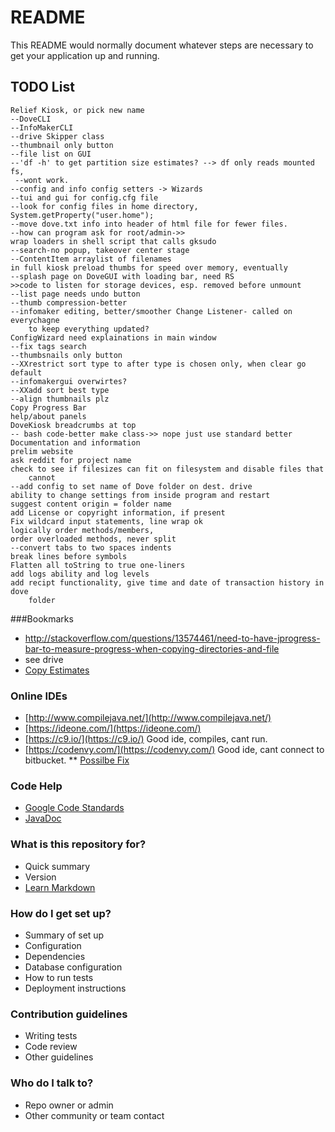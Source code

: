 # README #

This README would normally document whatever steps are necessary to get your application up and running.
## TODO List
    Relief Kiosk, or pick new name
    --DoveCLI
  	--InfoMakerCLI
 	--drive Skipper class
 	--thumbnail only button
 	--file list on GUI
 	--'df -h' to get partition size estimates? --> df only reads mounted fs, 
 	 --wont work.
 	--config and info config setters -> Wizards
 	--tui and gui for config.cfg file
 	--look for config files in home directory, System.getProperty("user.home");
 	--move dove.txt info into header of html file for fewer files.
 	--how can program ask for root/admin->> 
 	wrap loaders in shell script that calls gksudo
 	--search-no popup, takeover center stage
 	--ContentItem arraylist of filenames
 	in full kiosk preload thumbs for speed over memory, eventually
 	--splash page on DoveGUI with loading bar, need RS
 	>>code to listen for storage devices, esp. removed before unmount
 	--list page needs undo button
 	--thumb compression-better
 	--infomaker editing, better/smoother Change Listener- called on everychagne
 	 	to keep everything updated?
 	ConfigWizard need explainations in main window
 	--fix tags search
 	--thumbsnails only button
 	--XXrestrict sort type to after type is chosen only, when clear go default
 	--infomakergui overwirtes?
 	--XXadd sort best type
 	--align thumbnails plz
 	Copy Progress Bar
 	help/about panels
 	DoveKiosk breadcrumbs at top
 	-- bash code-better make class->> nope just use standard better
 	Documentation and information
 	prelim website
 	ask reddit for project name
 	check to see if filesizes can fit on filesystem and disable files that 
 		cannot
 	--add config to set name of Dove folder on dest. drive
 	ability to change settings from inside program and restart
 	suggest content origin = folder name
 	add License or copyright information, if present
 	Fix wildcard input statements, line wrap ok
 	logically order methods/members,
 	order overloaded methods, never split
 	--convert tabs to two spaces indents
 	break lines before symbols
 	Flatten all toString to true one-liners
 	add logs ability and log levels
 	add recipt functionality, give time and date of transaction history in dove
 	    folder

###Bookmarks
* http://stackoverflow.com/questions/13574461/need-to-have-jprogress-bar-to-measure-progress-when-copying-directories-and-file
* see drive
* [Copy Estimates](http://stackoverflow.com/questions/1152208/computing-estimated-times-of-file-copies-movements)
 	

### Online IDEs
* [http://www.compilejava.net/](http://www.compilejava.net/)
* [https://ideone.com/](https://ideone.com/)
* [https://c9.io/](https://c9.io/) Good ide, compiles, cant run.
* [https://codenvy.com/](https://codenvy.com/) Good ide, cant connect to bitbucket.
** [Possilbe Fix](http://docs.codenvy.com/user/tutorials/)
### Code Help
* [Google Code Standards](https://google-styleguide.googlecode.com/svn/trunk/javaguide.html)
* [JavaDoc](http://www.oracle.com/technetwork/articles/java/index-137868.html)


### What is this repository for? ###

* Quick summary
* Version
* [Learn Markdown](https://bitbucket.org/tutorials/markdowndemo)

### How do I get set up? ###

* Summary of set up
* Configuration
* Dependencies
* Database configuration
* How to run tests
* Deployment instructions

### Contribution guidelines ###

* Writing tests
* Code review
* Other guidelines

### Who do I talk to? ###

* Repo owner or admin
* Other community or team contact